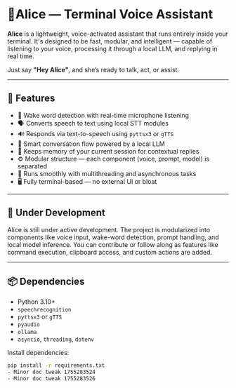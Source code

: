 # 🧠Alice — Terminal Voice Assistant

**Alice** is a lightweight, voice-activated assistant that runs entirely inside your terminal. It's designed to be fast, modular, and intelligent — capable of listening to your voice, processing it through a local LLM, and replying in real time.

Just say **"Hey Alice"**, and she’s ready to talk, act, or assist.

---

## 🎯 Features

- 🎤 Wake word detection with real-time microphone listening
- 🗣️ Converts speech to text using local STT modules
- 🔊 Responds via text-to-speech using `pyttsx3` or `gTTS`
- 🧠 Smart conversation flow powered by a local LLM
- 💬 Keeps memory of your current session for contextual replies
- ⚙️ Modular structure — each component (voice, prompt, model) is separated
- 🧵 Runs smoothly with multithreading and asynchronous tasks
- 🖥️ Fully terminal-based — no external UI or bloat

---

## 🚧 Under Development

Alice is still under active development. The project is modularized into components like voice input, wake-word detection, prompt handling, and local model inference. You can contribute or follow along as features like command execution, clipboard access, and custom actions are added.

---

## 📦 Dependencies

- Python 3.10+
- `speechrecognition`
- `pyttsx3` or `gTTS`
- `pyaudio`
- `ollama`
- `asyncio`, `threading`, `dotenv`

Install dependencies:

```bash
pip install -r requirements.txt
- Minor doc tweak 1755283524
- Minor doc tweak 1755283526
